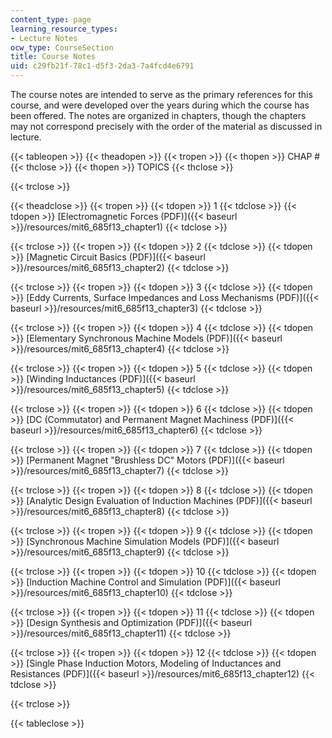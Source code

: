 ```yaml
---
content_type: page
learning_resource_types:
- Lecture Notes
ocw_type: CourseSection
title: Course Notes
uid: c29fb21f-78c1-d5f3-2da3-7a4fcd4e6791
---
```


The course notes are intended to serve as the primary references for this course, and were developed over the years during which the course has been offered. The notes are organized in chapters, though the chapters may not correspond precisely with the order of the material as discussed in lecture.

{{< tableopen >}}
{{< theadopen >}}
{{< tropen >}}
{{< thopen >}}
CHAP #
{{< thclose >}}
{{< thopen >}}
TOPICS
{{< thclose >}}

{{< trclose >}}

{{< theadclose >}}
{{< tropen >}}
{{< tdopen >}}
1
{{< tdclose >}}
{{< tdopen >}}
[Electromagnetic Forces (PDF)]({{< baseurl >}}/resources/mit6_685f13_chapter1)
{{< tdclose >}}

{{< trclose >}}
{{< tropen >}}
{{< tdopen >}}
2
{{< tdclose >}}
{{< tdopen >}}
[Magnetic Circuit Basics (PDF)]({{< baseurl >}}/resources/mit6_685f13_chapter2)
{{< tdclose >}}

{{< trclose >}}
{{< tropen >}}
{{< tdopen >}}
3
{{< tdclose >}}
{{< tdopen >}}
[Eddy Currents, Surface Impedances and Loss Mechanisms (PDF)]({{< baseurl >}}/resources/mit6_685f13_chapter3)
{{< tdclose >}}

{{< trclose >}}
{{< tropen >}}
{{< tdopen >}}
4
{{< tdclose >}}
{{< tdopen >}}
[Elementary Synchronous Machine Models (PDF)]({{< baseurl >}}/resources/mit6_685f13_chapter4)
{{< tdclose >}}

{{< trclose >}}
{{< tropen >}}
{{< tdopen >}}
5
{{< tdclose >}}
{{< tdopen >}}
[Winding Inductances (PDF)]({{< baseurl >}}/resources/mit6_685f13_chapter5)
{{< tdclose >}}

{{< trclose >}}
{{< tropen >}}
{{< tdopen >}}
6
{{< tdclose >}}
{{< tdopen >}}
[DC (Commutator) and Permanent Magnet Machiness (PDF)]({{< baseurl >}}/resources/mit6_685f13_chapter6)
{{< tdclose >}}

{{< trclose >}}
{{< tropen >}}
{{< tdopen >}}
7
{{< tdclose >}}
{{< tdopen >}}
[Permanent Magnet "Brushless DC" Motors (PDF)]({{< baseurl >}}/resources/mit6_685f13_chapter7)
{{< tdclose >}}

{{< trclose >}}
{{< tropen >}}
{{< tdopen >}}
8
{{< tdclose >}}
{{< tdopen >}}
[Analytic Design Evaluation of Induction Machines (PDF)]({{< baseurl >}}/resources/mit6_685f13_chapter8)
{{< tdclose >}}

{{< trclose >}}
{{< tropen >}}
{{< tdopen >}}
9
{{< tdclose >}}
{{< tdopen >}}
[Synchronous Machine Simulation Models (PDF)]({{< baseurl >}}/resources/mit6_685f13_chapter9)
{{< tdclose >}}

{{< trclose >}}
{{< tropen >}}
{{< tdopen >}}
10
{{< tdclose >}}
{{< tdopen >}}
[Induction Machine Control and Simulation (PDF)]({{< baseurl >}}/resources/mit6_685f13_chapter10)
{{< tdclose >}}

{{< trclose >}}
{{< tropen >}}
{{< tdopen >}}
11
{{< tdclose >}}
{{< tdopen >}}
[Design Synthesis and Optimization (PDF)]({{< baseurl >}}/resources/mit6_685f13_chapter11)
{{< tdclose >}}

{{< trclose >}}
{{< tropen >}}
{{< tdopen >}}
12
{{< tdclose >}}
{{< tdopen >}}
[Single Phase Induction Motors, Modeling of Inductances and Resistances (PDF)]({{< baseurl >}}/resources/mit6_685f13_chapter12)
{{< tdclose >}}

{{< trclose >}}

{{< tableclose >}}